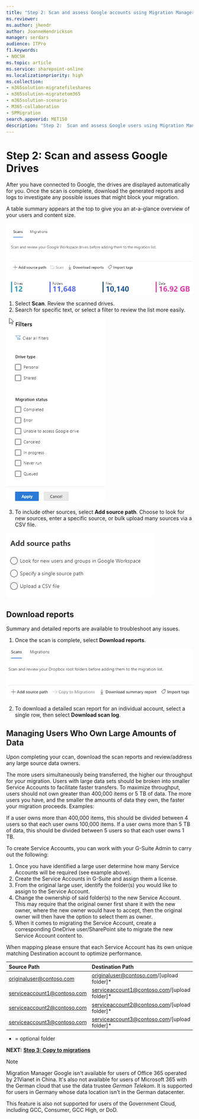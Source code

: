 ```yaml
---
title: "Step 2: Scan and assess Google accounts using Migration Manager"
ms.reviewer: 
ms.author: jhendr
author: JoanneHendrickson
manager: serdars
audience: ITPro
f1.keywords:
- NOCSH
ms.topic: article
ms.service: sharepoint-online
ms.localizationpriority: high
ms.collection:
- m365solution-migratefileshares
- m365solution-migratetom365
- m365solution-scenario
- M365-collaboration
- SPMigration
search.appverid: MET150
description: "Step 2:  Scan and assess Google users using Migration Manager."
---
```


# Step 2: Scan and assess Google Drives

After you have connected to Google, the drives are displayed automatically for you. Once the scan is complete, download the generated reports and logs to investigate any possible issues that might block your migration.

A table summary appears at the top to give you an at-a-glance overview of your users and content size.

![google table summary of scan drives](media/mm-google-table-summary.png)

1. Select **Scan**. Review the scanned drives. 
2. Search for specific text, or select a filter to review the list more easily.

![filter options for google drive scan results](media/mm-google-filters-scan.png)

3. To include other sources, select **Add source path**. Choose to look for new sources, enter a specific source, or bulk upload many sources via a CSV file.


![add more google source drives](media/mm-google-add-source-paths.png)




## Download reports

Summary and detailed reports are available to troubleshoot any issues.

1. Once the scan is complete, select **Download reports**.

![download reports for google](media/mm-dropbox-summary-report-menu.png)


2. To download a detailed scan report for an individual account, select a single row, then select **Download scan log**.   </br>

## Managing Users Who Own Large Amounts of Data 

Upon completing your ccan, download the scan reports and review/address any large source data owners. 
 
The more users simultaneously being transferred, the higher our throughput for your migration. Users with large data sets should be broken into smaller Service Accounts to facilitate faster transfers. 
To maximize throughput, users should not own greater than 400,000 items or 5 TB of data. The more users you have, and the smaller the amounts of data they own, the faster your migration proceeds. 
Examples: 
 
If a user owns more than 400,000 items, this should be divided between 4 users so that each user owns 100,000 items. 
If a user owns more than 5 TB of data, this should be divided between 5 users so that each user owns 1 TB. 
 
To create Service Accounts, you can work with your G-Suite Admin to carry out the following: 
1.	Once you have identified a large user determine how many Service Accounts will be required (see example above). 
2.	Create the Service Accounts in G-Suite and assign them a license. 
3.	From the original large user, identify the folder(s) you would like to assign to the Service Account. 
4.	Change the ownership of said folder(s) to the new Service Account. 
This may require that the original owner first share it with the new owner, where  the new owner would have to accept, then the original owner will then have the  option to select them as owner. 
1.	When it comes to migrating the Service Account, create a corresponding OneDrive user/SharePoint site to migrate the new Service Account content to. 
 
When mapping please ensure that each Service Account has its own unique matching Destination account to optimize performance. 

|Source Path |Destination Path| 
|:------|:-----|
|originaluser@contoso.com |originaluser@contoso.com/[upload folder]* |
|serviceaccount1@contoso.com |serviceaccount1@contoso.com/[upload folder]* |
|serviceaccount2@contoso.com |serviceaccount2@contoso.com/[upload folder]* |
|serviceaccount3@contoso.com| serviceaccount3@contoso.com/[upload folder]* |
* = optional folder 



**NEXT:**  [ **Step 3: Copy to migrations**](mm-Google-step3-copy-to-migrations.md)


>[!NOTE]
>Migration Manager Google isn't available for users of Office 365 operated by 21Vianet in China. It's also not available for users of Microsoft 365 with the German cloud that use the data trustee *German Telekom*. It is supported for users in Germany whose data location isn't in the German datacenter.
>
> This feature is also not supported for users of the Government Cloud, including GCC, Consumer, GCC High, or DoD.